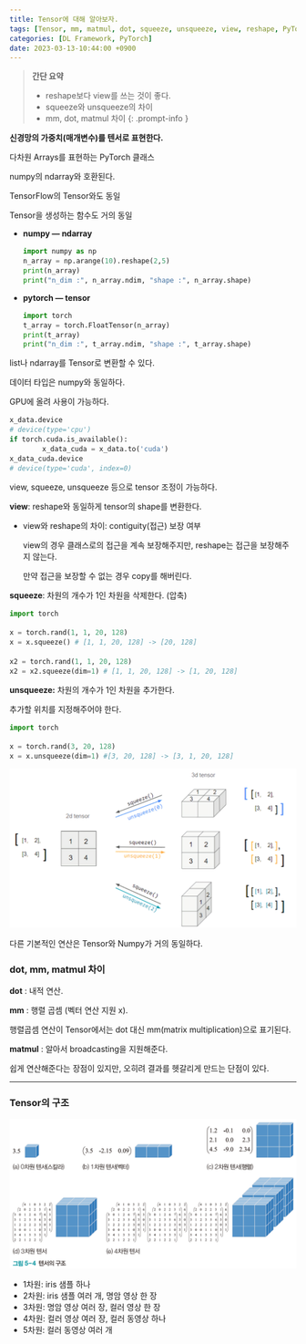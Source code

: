 ```yaml
---
title: Tensor에 대해 알아보자.
tags: [Tensor, mm, matmul, dot, squeeze, unsqueeze, view, reshape, PyTorch]
categories: [DL Framework, PyTorch]
date: 2023-03-13-10:44:00 +0900
---
```

> **간단 요약**
> 
> - reshape보다 view를 쓰는 것이 좋다.
> - squeeze와 unsqueeze의 차이
> - mm, dot, matmul 차이
{: .prompt-info }

**신경망의 가중치(매개변수)를 텐서로 표현한다.**

다차원 Arrays를 표현하는 PyTorch 클래스

numpy의 ndarray와 호환된다.

TensorFlow의 Tensor와도 동일

Tensor을 생성하는 함수도 거의 동일

- **numpy — ndarray**
    
    ```python
    import numpy as np
    n_array = np.arange(10).reshape(2,5)
    print(n_array)
    print("n_dim :", n_array.ndim, "shape :", n_array.shape)
    ```
    
- **pytorch — tensor**
    
    ```python
    import torch
    t_array = torch.FloatTensor(n_array)
    print(t_array)
    print("n_dim :", t_array.ndim, "shape :", t_array.shape)
    ```
    

list나 ndarray를 Tensor로 변환할 수 있다.

데이터 타입은 numpy와 동일하다.

GPU에 올려 사용이 가능하다.

```python
x_data.device
# device(type='cpu')
if torch.cuda.is_available():
		x_data_cuda = x_data.to('cuda')
x_data_cuda.device
# device(type='cuda', index=0)
```

view, squeeze, unsqueeze 등으로 tensor 조정이 가능하다.

**view**: reshape와 동일하게 tensor의 shape를 변환한다.

- view와 reshape의 차이: contiguity(접근) 보장 여부
    
    view의 경우 클래스로의 접근을 계속 보장해주지만, reshape는 접근을 보장해주지 않는다.
    
    만약 접근을 보장할 수 없는 경우 copy를 해버린다.
    

**squeeze**: 차원의 개수가 1인 차원을 삭제한다. (압축)

```python
import torch

x = torch.rand(1, 1, 20, 128)
x = x.squeeze() # [1, 1, 20, 128] -> [20, 128]

x2 = torch.rand(1, 1, 20, 128)
x2 = x2.squeeze(dim=1) # [1, 1, 20, 128] -> [1, 20, 128]
```

**unsqueeze:** 차원의 개수가 1인 차원을 추가한다.

추가할 위치를 지정해주어야 한다.

```python
import torch

x = torch.rand(3, 20, 128)
x = x.unsqueeze(dim=1) #[3, 20, 128] -> [3, 1, 20, 128]
```

![tensor](/assets/post_imgs/tensor.png)

다른 기본적인 연산은 Tensor와 Numpy가 거의 동일하다.

### dot, mm, matmul 차이

**dot** : 내적 연산.

**mm** : 행렬 곱셈 (벡터 연산 지원 x).

행렬곱셈 연산이 Tensor에서는 dot 대신 mm(matrix multiplication)으로 표기된다.

**matmul** : 알아서 broadcasting을 지원해준다.

쉽게 연산해준다는 장점이 있지만, 오히려 결과를 헷갈리게 만드는 단점이 있다.

---

### Tensor의 구조

![tensor](/assets/post_imgs/tensor1.png)

- 1차원: iris 샘플 하나
- 2차원: iris 샘플 여러 개, 명암 영상 한 장
- 3차원: 명암 영상 여러 장, 컬러 영상 한 장
- 4차원: 컬러 영상 여러 장, 컬러 동영상 하나
- 5차원: 컬러 동영상 여러 개
